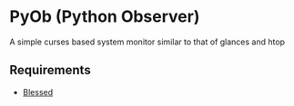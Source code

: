 # PyOb (Python Observer)

A simple curses based system monitor similar to that of glances and htop

## Requirements

- [Blessed](https://github.com/jquast/blessed)
